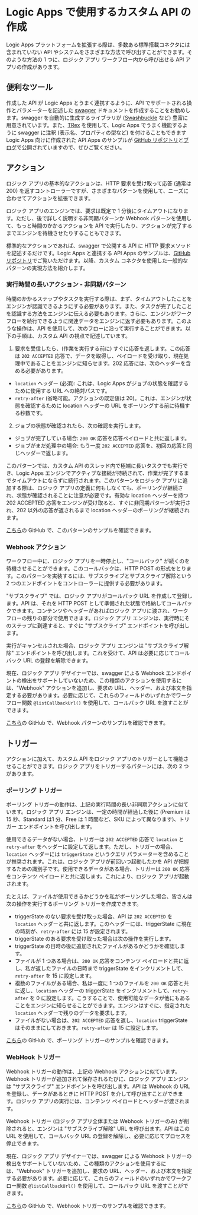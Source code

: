 <properties 
	pageTitle="Logic Apps 向けの API の作成" 
	description="Logic Apps で使用するカスタム API の作成" 
	authors="jeffhollan" 
	manager="dwrede" 
	editor="" 
	services="logic-apps" 
	documentationCenter=""/>

<tags
	ms.service="logic-apps"
	ms.workload="integration"
	ms.tgt_pltfrm="na"
	ms.devlang="na"	
	ms.topic="article"
	ms.date="07/25/2016"
	ms.author="jehollan"/>
    
# Logic Apps で使用するカスタム API の作成

Logic Apps プラットフォームを拡張する際は、多数ある標準搭載コネクタには含まれていない API やシステムをさまざまな方法で呼び出すことができます。そのような方法の 1 つに、ロジック アプリ ワークフロー内から呼び出せる API アプリの作成があります。

## 便利なツール

作成した API が Logic Apps とうまく連携するように、API でサポートされる操作とパラメーターを記述した [swagger](http://swagger.io) ドキュメントを作成することをお勧めします。swagger を自動的に生成するライブラリが ([Swashbuckle](https://github.com/domaindrivendev/Swashbuckle) など) 豊富に用意されています。また、[TRex](https://github.com/nihaue/TRex) を使用して、Logic Apps でうまく機能するように swagger に注釈 (表示名、プロパティの型など) を付けることもできますLogic Apps 向けに作成された API Apps のサンプルが [GitHub リポジトリ](http://github.com/logicappsio)と[ブログ](http://aka.ms/logicappsblog)で公開されていますので、ぜひご覧ください。

## アクション

ロジック アプリの基本的なアクションは、HTTP 要求を受け取って応答 (通常は 200) を返すコントローラーですが、さまざまなパターンを使用して、ニーズに合わせてアクションを拡張できます。

ロジック アプリのエンジンでは、要求は既定で 1 分後にタイムアウトになります。ただし、後で詳しく説明する非同期パターンか Webhook パターンを使用して、もっと時間のかかるアクションを API で実行したり、アクションが完了するまでエンジンを待機させたりすることもできます。

標準的なアクションであれば、swagger で公開する API に HTTP 要求メソッドを記述するだけです。Logic Apps と連携する API Apps のサンプルは、[GitHub リポジトリ](https://github.com/logicappsio)でご覧いただけます。以降、カスタム コネクタを使用した一般的なパターンの実現方法を紹介します。

### 実行時間の長いアクション - 非同期パターン

時間のかかるステップやタスクを実行する際は、まず、タイムアウトしたことをエンジンが認識できるようにする必要があります。また、タスクが完了したことを認識する方法をエンジンに伝える必要もあります。さらに、エンジンがワークフローを続行できるように関連データをエンジンに返す必要もあります。このような操作は、API を使用して、次のフローに沿って実行することができます。以下の手順は、カスタム API の視点で記述しています。

1. 要求を受信したら、(作業を実行する前に) すぐに応答を返します。この応答は `202 ACCEPTED` 応答で、データを取得し、ペイロードを受け取り、現在処理中であることをエンジンに知らせます。202 応答には、次のヘッダーを含める必要があります。
 * `location` ヘッダー (必須): これは、Logic Apps がジョブの状態を確認するために使用する URL への絶対パスです。
 * `retry-after` (省略可能。アクションの既定値は 20)。これは、エンジンが状態を確認するために location ヘッダーの URL をポーリングする前に待機する秒数です。

2. ジョブの状態が確認されたら、次の確認を実行します。
 * ジョブが完了している場合: `200 OK` 応答を応答ペイロードと共に返します。
 * ジョブがまだ処理中の場合: もう一度 `202 ACCEPTED` 応答を、初回の応答と同じヘッダーで返します。

このパターンでは、カスタム API のスレッド内で極端に長いタスクでも実行でき、Logic Apps エンジンでアクティブな接続が持続されて、作業が完了するまでタイムアウトにならずに続行されます。このパターンをロジック アプリに追加する際は、ロジック アプリの定義に何もしなくても、ポーリングが継続され、状態が確認されることに注意が必要です。有効な location ヘッダーを持つ 202 ACCEPTED 応答をエンジンが受け取ると、すぐに非同期パターンが実行され、202 以外の応答が返されるまで location ヘッダーのポーリングが継続されます。

[こちら](https://github.com/jeffhollan/LogicAppsAsyncResponseSample)の GitHub で、このパターンのサンプルを確認できます。

### Webhook アクション

ワークフロー中に、ロジック アプリを一時停止し、"コールバック" が続くのを待機させることができます。このコールバックは、HTTP POST の形式をとります。このパターンを実装するには、サブスクライブとサブスクライブ解除という 2 つのエンドポイントをコントローラーに提供する必要があります。

"サブスクライブ" では、ロジック アプリがコールバック URL を作成して登録します。API は、それを HTTP POST として準備された状態で格納してコールバックできます。コンテンツやヘッダーがあればロジック アプリに渡され、ワークフローの残りの部分で使用できます。ロジック アプリ エンジンは、実行時にそのステップに到達すると、すぐに "サブスクライブ" エンドポイントを呼び出します。

実行がキャンセルされた場合、ロジック アプリ エンジンは "サブスクライブ解除" エンドポイントを呼び出します。これを受けて、API は必要に応じてコールバック URL の登録を解除できます。

現在、ロジック アプリ デザイナーでは、swagger による Webhook エンドポイントの検出をサポートしていないため、この種類のアクションを使用するには、"Webhook" アクションを追加し、要求の URL、ヘッダー、および本文を指定する必要があります。必要に応じて、これらのフィールドのいずれかでワークフロー関数 `@listCallbackUrl()` を使用して、コールバック URL を渡すことができます。

[こちら](https://github.com/jeffhollan/LogicAppTriggersExample/blob/master/LogicAppTriggers/Controllers/WebhookTriggerController.cs)の GitHub で、Webhook パターンのサンプルを確認できます。

## トリガー

アクションに加えて、カスタム API をロジック アプリのトリガーとして機能させることができます。ロジック アプリをトリガーするパターンには、次の 2 つがあります。

### ポーリング トリガー

ポーリング トリガーの動作は、上記の実行時間の長い非同期アクションに似ています。ロジック アプリ エンジンは、一定の時間が経過した後に (Premium は 15 秒、Standard は1 分、Free は 1 時間など、SKU によって異なります)、トリガー エンドポイントを呼び出します。

使用できるデータがない場合、トリガーは `202 ACCEPTED` 応答で `location` と `retry-after` をヘッダーに設定して返します。ただし、トリガーの場合、`location` ヘッダーには `triggerState` というクエリ パラメーターを含めることが推奨されます。これは、ロジック アプリが前回いつ起動したかを API が把握するための識別子です。使用できるデータがある場合、トリガーは `200 OK` 応答をコンテンツ ペイロードと共に返します。これにより、ロジック アプリが起動されます。

たとえば、ファイルが使用できるかどうかを私がポーリングした場合、皆さんは次の操作を実行するポーリング トリガーを作成できます。

* triggerState のない要求を受け取った場合、API は `202 ACCEPTED` を `location` ヘッダーと共に返します。このヘッダーには、triggerState に現在の時刻が、`retry-after` には 15 が設定されます。
* triggerState のある要求を受け取った場合は次の操作を実行します。
 * triggerState の日時の後に追加されたファイルがあるかどうかを確認します。
  * ファイルが 1 つある場合は、`200 OK` 応答をコンテンツ ペイロードと共に返し、私が返したファイルの日時まで triggerState をインクリメントして、`retry-after` を 15 に設定します。
  * 複数のファイルがある場合、私は一度に 1 つのファイルを `200 OK` 応答と共に返し、`location` ヘッダーの triggerState をインクリメントして、`retry-after` を 0 に設定します。こうすることで、使用可能なデータが他にもあることをエンジンに知らせることができます。エンジンはすぐに、指定された `location` ヘッダーで残りのデータを要求します。
  * ファイルがない場合は、`202 ACCEPTED` 応答を返し、`location` triggerState はそのままにしておきます。`retry-after` は 15 に設定します。

[こちら](https://github.com/jeffhollan/LogicAppTriggersExample/tree/master/LogicAppTriggers)の GitHub で、ポーリング トリガーのサンプルを確認できます。

### WebHook トリガー

Webhook トリガーの動作は、上記の Webhook アクションに似ています。Webhook トリガーが追加されて保存されるたびに、ロジック アプリ エンジンは "サブスクライブ" エンドポイントを呼び出します。API は Webhook の URL を登録し、データがあるときに HTTP POST を介して呼び出すことができます。ロジック アプリの実行には、コンテンツ ペイロードとヘッダーが渡されます。

Webhook トリガー (ロジック アプリ全体または Webhook トリガーのみ) が削除されると、エンジンは "サブスクライブ解除" URL を呼び出ます。API はこの URL を使用して、コールバック URL の登録を解除し、必要に応じてプロセスを停止できます。

現在、ロジック アプリ デザイナーでは、swagger による Webhook トリガーの検出をサポートしていないため、この種類のアクションを使用するには、"Webhook" トリガーを追加し、要求の URL、ヘッダー、および本文を指定する必要があります。必要に応じて、これらのフィールドのいずれかでワークフロー関数 `@listCallbackUrl()` を使用して、コールバック URL を渡すことができます。

[こちら](https://github.com/jeffhollan/LogicAppTriggersExample/tree/master/LogicAppTriggers)の GitHub で、Webhook トリガーのサンプルを確認できます。

<!---HONumber=AcomDC_0803_2016-->